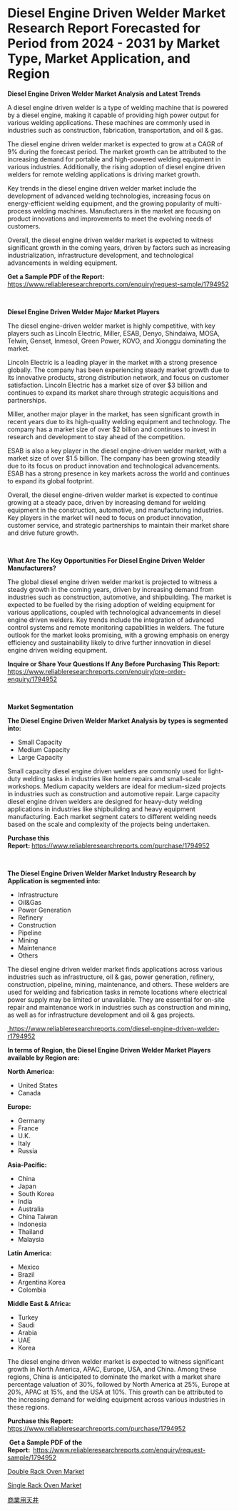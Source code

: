 <p><h1>Diesel Engine Driven Welder Market Research Report Forecasted for Period from 2024 -  2031 by Market Type, Market Application, and Region</h1></p><p><strong>Diesel Engine Driven Welder Market Analysis and Latest Trends</strong></p>
<p><p>A diesel engine driven welder is a type of welding machine that is powered by a diesel engine, making it capable of providing high power output for various welding applications. These machines are commonly used in industries such as construction, fabrication, transportation, and oil & gas.</p><p>The diesel engine driven welder market is expected to grow at a CAGR of 9% during the forecast period. The market growth can be attributed to the increasing demand for portable and high-powered welding equipment in various industries. Additionally, the rising adoption of diesel engine driven welders for remote welding applications is driving market growth.</p><p>Key trends in the diesel engine driven welder market include the development of advanced welding technologies, increasing focus on energy-efficient welding equipment, and the growing popularity of multi-process welding machines. Manufacturers in the market are focusing on product innovations and improvements to meet the evolving needs of customers.</p><p>Overall, the diesel engine driven welder market is expected to witness significant growth in the coming years, driven by factors such as increasing industrialization, infrastructure development, and technological advancements in welding equipment.</p></p>
<p><strong>Get a Sample PDF of the Report:&nbsp;</strong> <a href="https://www.reliableresearchreports.com/enquiry/request-sample/1794952">https://www.reliableresearchreports.com/enquiry/request-sample/1794952</a></p>
<p>&nbsp;</p>
<p><strong>Diesel Engine Driven Welder Major Market Players</strong></p>
<p><p>The diesel engine-driven welder market is highly competitive, with key players such as Lincoln Electric, Miller, ESAB, Denyo, Shindaiwa, MOSA, Telwin, Genset, Inmesol, Green Power, KOVO, and Xionggu dominating the market. </p><p>Lincoln Electric is a leading player in the market with a strong presence globally. The company has been experiencing steady market growth due to its innovative products, strong distribution network, and focus on customer satisfaction. Lincoln Electric has a market size of over $3 billion and continues to expand its market share through strategic acquisitions and partnerships.</p><p>Miller, another major player in the market, has seen significant growth in recent years due to its high-quality welding equipment and technology. The company has a market size of over $2 billion and continues to invest in research and development to stay ahead of the competition. </p><p>ESAB is also a key player in the diesel engine-driven welder market, with a market size of over $1.5 billion. The company has been growing steadily due to its focus on product innovation and technological advancements. ESAB has a strong presence in key markets across the world and continues to expand its global footprint.</p><p>Overall, the diesel engine-driven welder market is expected to continue growing at a steady pace, driven by increasing demand for welding equipment in the construction, automotive, and manufacturing industries. Key players in the market will need to focus on product innovation, customer service, and strategic partnerships to maintain their market share and drive future growth.</p></p>
<p>&nbsp;</p>
<p><strong>What Are The Key Opportunities For Diesel Engine Driven Welder Manufacturers?</strong></p>
<p><p>The global diesel engine driven welder market is projected to witness a steady growth in the coming years, driven by increasing demand from industries such as construction, automotive, and shipbuilding. The market is expected to be fuelled by the rising adoption of welding equipment for various applications, coupled with technological advancements in diesel engine driven welders. Key trends include the integration of advanced control systems and remote monitoring capabilities in welders. The future outlook for the market looks promising, with a growing emphasis on energy efficiency and sustainability likely to drive further innovation in diesel engine driven welding equipment.</p></p>
<p><strong>Inquire or Share Your Questions If Any Before Purchasing This Report:</strong> <a href="https://www.reliableresearchreports.com/enquiry/pre-order-enquiry/1794952">https://www.reliableresearchreports.com/enquiry/pre-order-enquiry/1794952</a></p>
<p>&nbsp;</p>
<p><strong>Market Segmentation</strong></p>
<p><strong>The Diesel Engine Driven Welder Market Analysis by types is segmented into:</strong></p>
<p><ul><li>Small Capacity</li><li>Medium Capacity</li><li>Large Capacity</li></ul></p>
<p><p>Small capacity diesel engine driven welders are commonly used for light-duty welding tasks in industries like home repairs and small-scale workshops. Medium capacity welders are ideal for medium-sized projects in industries such as construction and automotive repair. Large capacity diesel engine driven welders are designed for heavy-duty welding applications in industries like shipbuilding and heavy equipment manufacturing. Each market segment caters to different welding needs based on the scale and complexity of the projects being undertaken.</p></p>
<p><strong>Purchase this Report:&nbsp;</strong><a href="https://www.reliableresearchreports.com/purchase/1794952">https://www.reliableresearchreports.com/purchase/1794952</a></p>
<p>&nbsp;</p>
<p><strong>The Diesel Engine Driven Welder Market Industry Research by Application is segmented into:</strong></p>
<p><ul><li>Infrastructure</li><li>Oil&Gas</li><li>Power Generation</li><li>Refinery</li><li>Construction</li><li>Pipeline</li><li>Mining</li><li>Maintenance</li><li>Others</li></ul></p>
<p><p>The diesel engine driven welder market finds applications across various industries such as infrastructure, oil & gas, power generation, refinery, construction, pipeline, mining, maintenance, and others. These welders are used for welding and fabrication tasks in remote locations where electrical power supply may be limited or unavailable. They are essential for on-site repair and maintenance work in industries such as construction and mining, as well as for infrastructure development and oil & gas projects.</p></p>
<p><a href="https://www.reliableresearchreports.com/diesel-engine-driven-welder-r1794952">&nbsp;https://www.reliableresearchreports.com/diesel-engine-driven-welder-r1794952</a></p>
<p><strong>In terms of Region, the Diesel Engine Driven Welder Market Players available by Region are:</strong></p>
<p>
    <p> <strong> North America: </strong>
        <ul>
            <li>United States</li>
            <li>Canada</li>
        </ul>
        </p> 
    <p> <strong> Europe: </strong>
        <ul>
            <li>Germany</li>
            <li>France</li>
            <li>U.K.</li>
            <li>Italy</li>
            <li>Russia</li>
        </ul>
        </p> 
    <p> <strong> Asia-Pacific: </strong>
        <ul>
            <li>China</li>
            <li>Japan</li>
            <li>South Korea</li>
            <li>India</li>
            <li>Australia</li>
            <li>China Taiwan</li>
            <li>Indonesia</li>
            <li>Thailand</li>
            <li>Malaysia</li>
        </ul>
        </p> 
    <p> <strong> Latin America: </strong>
        <ul>
            <li>Mexico</li>
            <li>Brazil</li>
            <li>Argentina Korea</li>
            <li>Colombia</li>
        </ul>
        </p> 
    <p> <strong> Middle East & Africa: </strong>
        <ul>
            <li>Turkey</li>
            <li>Saudi</li>
            <li>Arabia</li>
            <li>UAE</li>
            <li>Korea</li>
        </ul>
    </p>
    </p>
<p><p>The diesel engine driven welder market is expected to witness significant growth in North America, APAC, Europe, USA, and China. Among these regions, China is anticipated to dominate the market with a market share percentage valuation of 30%, followed by North America at 25%, Europe at 20%, APAC at 15%, and the USA at 10%. This growth can be attributed to the increasing demand for welding equipment across various industries in these regions.</p></p>
<p><strong>Purchase this Report: </strong><a href="https://www.reliableresearchreports.com/purchase/1794952">https://www.reliableresearchreports.com/purchase/1794952</a></p>
<p>&nbsp;<strong>Get a Sample PDF of the Report:&nbsp;&nbsp;</strong><a href="https://www.reliableresearchreports.com/enquiry/request-sample/1794952">https://www.reliableresearchreports.com/enquiry/request-sample/1794952</a></p>
<p><strong></strong></p>
<p><p><a href="https://github.com/brenzgnarento/Market-Research-Report-List-2/blob/main/double-rack-oven-market.md">Double Rack Oven Market</a></p><p><a href="https://github.com/jerrycopelandthomaswsqd8q/Market-Research-Report-List-2/blob/main/single-rack-oven-market.md">Single Rack Oven Market</a></p><p><a href="https://github.com/Sophiaard2003/Market-Research-Report-List-1/blob/main/411238832107.md">商業用天井</a></p></p>